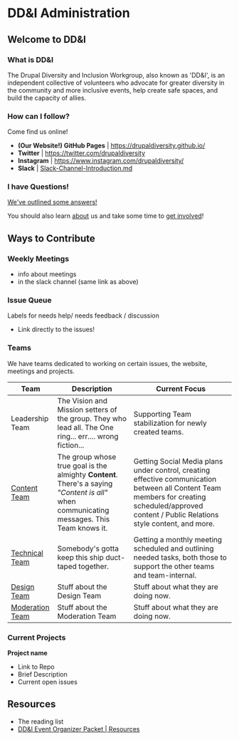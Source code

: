 # DD&I Administration

## Welcome to DD&I

### What is DD&I

The Drupal Diversity and Inclusion Workgroup, also known as 'DD&I', is an independent collective of volunteers who advocate for greater diversity in the community and more inclusive events, help create safe spaces, and build the capacity of allies.

### How can I follow?

Come find us online!

* **(Our Website!) GitHub Pages** | https://drupaldiversity.github.io/
* **Twitter** | https://twitter.com/drupaldiversity
* **Instagram** | https://www.instagram.com/drupaldiversity/
* **Slack** | [Slack-Channel-Introduction.md](https://github.com/drupaldiversity/administration/blob/master/working-docs/slack-channel-introduction.md "Slack-Channel-Introduction.md")

### I have Questions!

[We've outlined some answers!](https://drupaldiversity.github.io/faq/ "We've outlined some answers | Visit our FAQ page!")

You should also learn [about](https://drupaldiversity.github.io/about/ "about") us and take some time to [get involved](https://drupaldiversity.github.io/get-involved/ "get involved")!

## Ways to Contribute

### Weekly Meetings
- info about meetings
- in the slack channel (same link as above)

### Issue Queue
Labels for needs help/ needs feedback / discussion
- Link directly to the issues!

### Teams
We have teams dedicated to working on certain issues, the website, meetings and projects.

| Team                                                                                                                                           | Description                                                                                                                                 | Current Focus                                                                                                                                                                                    |
|------------------------------------------------------------------------------------------------------------------------------------------------|---------------------------------------------------------------------------------------------------------------------------------------------|--------------------------------------------------------------------------------------------------------------------------------------------------------------------------------------------------|
| Leadership Team                                                                                                                                | The Vision and Mission setters of the group. They who lead all. The One ring... err.... wrong fiction...                                    | Supporting Team stabilization for newly created teams.                                                                                                                                           |
| [Content Team](https://github.com/drupaldiversity/administration/blob/master/working-docs/content-team.md "Content Team Homepage")             | The group whose true goal is the almighty **Content**. There's a saying _"Content is all"_ when communicating messages. This Team knows it. | Getting Social Media plans under control, creating effective communication between all Content Team members for creating scheduled/approved content / Public Relations style content, and more.  |
| [Technical Team](https://github.com/drupaldiversity/administration/blob/master/working-docs/teams/technical-team.md "Technical Team Homepage") | Somebody's gotta keep this ship duct-taped together.                                                                                        | Getting a monthly meeting scheduled and outlining needed tasks, both those to support the other teams and team-internal.                                                                         |
| [Design Team](https://github.com/drupaldiversity/administration/blob/master/working-docs/design-team.md "Design Team Homepage")                | Stuff about the Design Team                                                                                                                 | Stuff about what they are doing now.                                                                                                                                                             |
| [Moderation Team](https://github.com/drupaldiversity/administration/blob/master/working-docs/moderation-team.md "Moderation Team")             | Stuff about the Moderation Team                                                                                                             | Stuff about what they are doing now.                                                                                                                                                             |

### Current Projects

**Project name**
- Link to Repo
- Brief Description
- Current open issues

## Resources
- The reading list
- [DD&I Event Organizer Packet | Resources](https://drupal-diversity.gitbooks.io/drupal-organizer-resources/content/manuscript/resources/resources.html "DD&I Event Organizer Packet - Resources")
